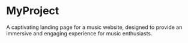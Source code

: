 # MyProject
A captivating landing page for a music website, designed to provide an immersive and engaging experience for music enthusiasts.
